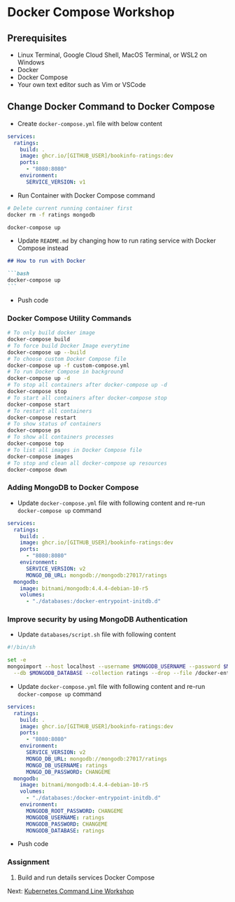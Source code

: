 # Docker Compose Workshop

## Prerequisites

* Linux Terminal, Google Cloud Shell, MacOS Terminal, or WSL2 on Windows
* Docker
* Docker Compose
* Your own text editor such as Vim or VSCode

## Change Docker Command to Docker Compose

* Create `docker-compose.yml` file with below content

```yaml
services:
  ratings:
    build: .
    image: ghcr.io/[GITHUB_USER]/bookinfo-ratings:dev
    ports:
      - "8080:8080"
    environment:
      SERVICE_VERSION: v1
```

* Run Container with Docker Compose command

```bash
# Delete current running container first
docker rm -f ratings mongodb

docker-compose up
```

* Update `README.md` by changing how to run rating service with Docker Compose instead

````markdown
## How to run with Docker

```bash
docker-compose up
```
````

* Push code

### Docker Compose Utility Commands

```bash
# To only build docker image
docker-compose build
# To force build Docker Image everytime
docker-compose up --build
# To choose custom Docker Compose file
docker-compose up -f custom-compose.yml
# To run Docker Compose in background
docker-compose up -d
# To stop all containers after docker-compose up -d
docker-compose stop
# To start all containers after docker-compose stop
docker-compose start
# To restart all containers
docker-compose restart
# To show status of containers
docker-compose ps
# To show all containers processes
docker-compose top
# To list all images in Docker Compose file
docker-compose images
# To stop and clean all docker-compose up resources
docker-compose down
```

### Adding MongoDB to Docker Compose

* Update `docker-compose.yml` file with following content and re-run `docker-compose up` command

```yaml
services:
  ratings:
    build: .
    image: ghcr.io/[GITHUB_USER]/bookinfo-ratings:dev
    ports:
      - "8080:8080"
    environment:
      SERVICE_VERSION: v2
      MONGO_DB_URL: mongodb://mongodb:27017/ratings
  mongodb:
    image: bitnami/mongodb:4.4.4-debian-10-r5
    volumes:
      - "./databases:/docker-entrypoint-initdb.d"
```

### Improve security by using MongoDB Authentication

* Update `databases/script.sh` file with following content

```bash
#!/bin/sh

set -e
mongoimport --host localhost --username $MONGODB_USERNAME --password $MONGODB_PASSWORD \
  --db $MONGODB_DATABASE --collection ratings --drop --file /docker-entrypoint-initdb.d/ratings_data.json
```

* Update `docker-compose.yml` file with following content and re-run `docker-compose up` command

```yaml
services:
  ratings:
    build: .
    image: ghcr.io/[GITHUB_USER]/bookinfo-ratings:dev
    ports:
      - "8080:8080"
    environment:
      SERVICE_VERSION: v2
      MONGO_DB_URL: mongodb://mongodb:27017/ratings
      MONGO_DB_USERNAME: ratings
      MONGO_DB_PASSWORD: CHANGEME
  mongodb:
    image: bitnami/mongodb:4.4.4-debian-10-r5
    volumes:
      - "./databases:/docker-entrypoint-initdb.d"
    environment:
      MONGODB_ROOT_PASSWORD: CHANGEME
      MONGODB_USERNAME: ratings
      MONGODB_PASSWORD: CHANGEME
      MONGODB_DATABASE: ratings
```

* Push code

### Assignment

1. Build and run details services Docker Compose

Next: [Kubernetes Command Line Workshop](05-k8s-cli.md)
